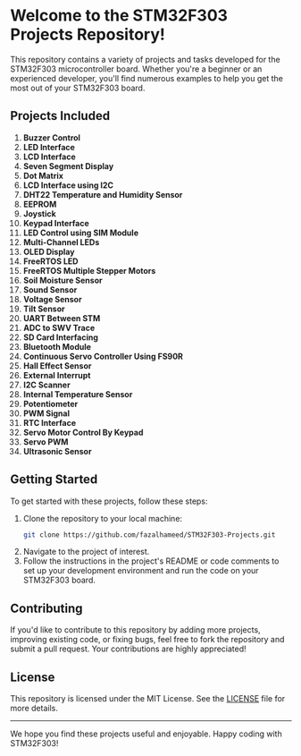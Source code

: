 Welcome to the STM32F303 Projects Repository!
================================================

This repository contains a variety of projects and tasks developed for the STM32F303 microcontroller board. Whether you're a beginner or an experienced developer, you'll find numerous examples to help you get the most out of your STM32F303 board.

## Projects Included

1. **Buzzer Control**
2. **LED Interface**
3. **LCD Interface**
4. **Seven Segment Display**
5. **Dot Matrix**
6. **LCD Interface using I2C**
7. **DHT22 Temperature and Humidity Sensor**
8. **EEPROM**
9. **Joystick**
10. **Keypad Interface**
11. **LED Control using SIM Module**
12. **Multi-Channel LEDs**
13. **OLED Display**
14. **FreeRTOS LED**
15. **FreeRTOS Multiple Stepper Motors**
16. **Soil Moisture Sensor**
17. **Sound Sensor**
18. **Voltage Sensor**
19. **Tilt Sensor**
20. **UART Between STM**
21. **ADC to SWV Trace**
22. **SD Card Interfacing**
23. **Bluetooth Module**
24. **Continuous Servo Controller Using FS90R**
25. **Hall Effect Sensor**
26. **External Interrupt**
27. **I2C Scanner**
28. **Internal Temperature Sensor**
29. **Potentiometer**
30. **PWM Signal**
31. **RTC Interface**
32. **Servo Motor Control By Keypad**
33. **Servo PWM**
34. **Ultrasonic Sensor**

## Getting Started

To get started with these projects, follow these steps:

1. Clone the repository to your local machine:
   ```sh
   git clone https://github.com/fazalhameed/STM32F303-Projects.git
   ```
2. Navigate to the project of interest.
3. Follow the instructions in the project's README or code comments to set up your development environment and run the code on your STM32F303 board.

## Contributing

If you'd like to contribute to this repository by adding more projects, improving existing code, or fixing bugs, feel free to fork the repository and submit a pull request. Your contributions are highly appreciated!

## License

This repository is licensed under the MIT License. See the [LICENSE](LICENSE) file for more details.

---

We hope you find these projects useful and enjoyable. Happy coding with STM32F303!
